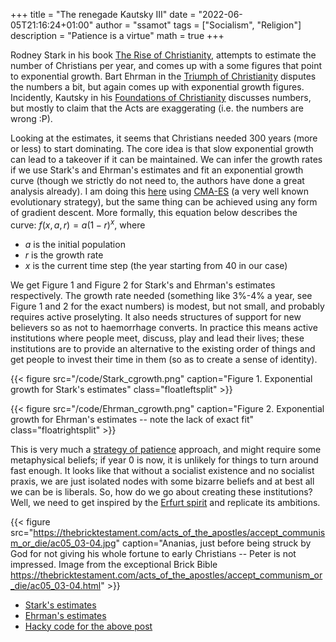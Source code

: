 +++
title = "The renegade Kautsky III"
date = "2022-06-05T21:16:24+01:00"
author = "ssamot"
tags = ["Socialism", "Religion"]
description = "Patience is a virtue"
math = true
+++

Rodney Stark in his book [The Rise of Christianity](https://en.wikipedia.org/wiki/The_Rise_of_Christianity), attempts to estimate the number of Christians per year, and comes up with a some figures that point to exponential growth. Bart Ehrman in the [Triumph of Christianity](https://www.bartehrman.com/the-triumph-of-christianity/) disputes the numbers a bit, but again comes up with exponential growth figures. Incidently, Kautsky in his [Foundations of Christianity](https://www.marxists.org/archive/kautsky/1908/christ/) discusses numbers, but mostly to claim that the Acts are exaggerating (i.e. the numbers are wrong :P).
<!--
{{< table title=" 1. Stark's calculations" id="1" >}}

|   year |  Number of Christians   |    Percent of Population |
|-------:|:------------------------|-------------------------:|
|     40 | 1,000                   |                   0.0017 |
|     50 | 1,400                   |                   0.0023 |
|    100 | 7,530                   |                   0.0126 |
|    150 | 40,496                  |                   0.07   |
|    200 | 217,795                 |                   0.36   |
|    250 | 1,171,356               |                   1.9    |
|    300 | 6,229,832               |                  10.5    |
|    350 | 33,882,008              |                  56.5    |

{{< /table >}}

{{< table title=" 1. Ehrman's calculations" id="1" >}}

|   year |   Number of Christians   |  Minimum Number of Christians   |  Maximum Number of Christians   |
|-------:|:-------------------------|:--------------------------------|:--------------------------------|
|     30 | 20                       | 20                              | 20                              |
|     60 | 1,280                    | 1,000                           | 1,500                           |
|    100 | 8,389                    | 7,000                           | 10,000                          |
|    150 | 36,000                   | 30,000                          | 40,000                          |
|    200 | 157,000                  | 140,000                         | 170,000                         |
|    250 | 676,000                  | 600,000                         | 700,000                         |
|    300 | 2,923,000                | 2,500,000                       | 3,500,000                       |
|    312 | 3,857,000                | 3,500,000                       | 4,000,000                       |
|    400 | 29,478,000               | 25,000,000                      | 35,000,000                      |


{{< /table >}} -->

Looking at the estimates, it seems that Christians needed 300 years (more or less) to start dominating. The core idea is that slow exponential growth can lead to a takeover if it can be maintained. We can infer the growth rates if we use Stark's and Ehrman's estimates and fit an exponential growth curve (though we strictly do not need to, the authors have done a great analysis already). I am doing this [here](/code/christian_growth.py) using [CMA-ES](https://cma-es.github.io/) (a very well known evolutionary strategy), but the same thing can be achieved using any form of gradient descent. More formally, this equation below describes the curve: $f(x, a, r) = a (1-r)^x$, where

- $a$ is the initial population
- $r$ is the growth rate
- $x$ is the current time step (the year starting from 40 in our case)

<!-- The corresponding code is:

{{< highlight python "title="title in double quotes"" >}}

def growth(a, r, X):
    return a * np.power(1 + r, X)

{{< / highlight >}}


The code below does the optimisation -- fits the curve in the data


{{< highlight python "title="title in double quotes"" >}}



optimizer = cma.CMAEvolutionStrategy(x0=np.zeros(2), sigma0=1.3,
                                        inopts={"popsize":10,
                                                "bounds": [[0,0], [None,None]],
                                                "verbose":-100
                                                }
                                        )
   with trange(n) as t:
       for i in t:
           solutions = []
           asked = optimizer.ask()
           for a,r in asked:
               y_hat = model(y[0], r, x - initial_year)
               error = mean_absolute_error(y,y_hat)
               solutions.append(error)

           t.set_description('Iter %i, loss %.3f, perc loss %.4f' % (i, error,r))
           optimizer.tell(asked, solutions)
   best = y[0], optimizer.best.x[1]
   return best

{{< / highlight >}} -->

We get Figure 1 and Figure 2 for Stark's and Ehrman's estimates respectively. The growth rate needed (something like 3%-4% a year, see Figure 1 and 2 for the exact numbers) is modest, but not small, and probably requires active proselyting. It also needs structures of support for new believers so as not to haemorrhage converts. In practice this means active institutions where people meet, discuss, play and lead their lives; these institutions are to provide an alternative to the existing order of things and get people to invest their time in them (so as to create a sense of identity).


{{< figure src="/code/Stark_cgrowth.png" caption="Figure 1. Exponential growth for Stark's estimates" class="floatleftsplit"   >}}

{{< figure src="/code/Ehrman_cgrowth.png" caption="Figure 2. Exponential growth for Ehrman's estimates -- note the lack of exact fit" class="floatrightsplit"   >}}

This is very much a [strategy of patience](https://brill.com/view/title/33937?language=en) approach, and might require some metaphysical beliefs; if year 0 is now, it is unlikely for things to turn around fast enough. It looks like that without a socialist existence and no socialist praxis, we are just isolated nodes with some bizarre beliefs and at best all we can be is liberals. So, how do we go about creating these institutions? Well, we need to get inspired by the [Erfurt spirit](/posts/kauts/) and replicate its ambitions.  

{{< figure src="https://thebricktestament.com/acts_of_the_apostles/accept_communism_or_die/ac05_03-04.jpg" caption="Ananias, just before being struck by God for not giving his whole fortune to early Christians -- Peter is not impressed. Image from the exceptional Brick Bible https://thebricktestament.com/acts_of_the_apostles/accept_communism_or_die/ac05_03-04.html"  >}}



- [Stark's estimates](/code/Stark.csv)
- [Ehrman's estimates](/code/Ehrman.csv)
- [Hacky code for the above post](/code/christian_growth.py)

